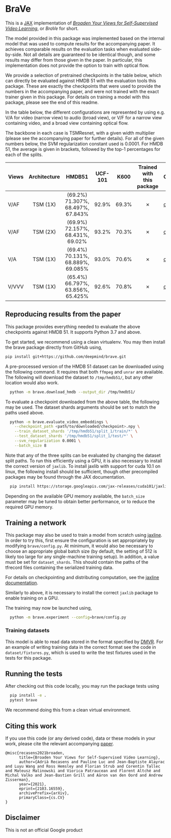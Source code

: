 # BraVe

This is a [JAX](https://jax.readthedocs.io/) implementation of
[*Broaden Your Views for Self-Supervised Video Learning*](https://arxiv.org/abs/2103.16559),
or *BraVe* for short.

The model provided in this package was implemented based on the internal model
that was used to compute results for the accompanying paper. It achieves
comparable results on the evaluation tasks when evaluated side-by-side. Not all
details are guaranteed to be identical though, and some results may differ from
those given in the paper. In particular, this implementation does not provide
the option to train with optical flow.

We provide a selection of pretrained checkpoints in the table below, which can
directly be evaluated against HMDB 51 with the evaluation tools this package.
These are exactly the checkpoints that were used to provide the numbers in the
accompanying paper, and were not trained with the exact trainer given in this
package. For details on training a model with this package, please see the end
of this readme.

In the table below, the different configurations are represented by using e.g.
V/A for video (narrow view) to audio (broad view), or V/F for a narrow view
containing video, and a broad view containing optical flow.

The backbone in each case is TSMResnet, with a given width multiplier (please
see the accompanying paper for further details). For all of the given numbers
below, the SVM regularization constant used is 0.0001. For HMDB 51, the average
is given in brackets, followed by the top-1 percentages for each of the splits.

<!-- mdformat off(allow long lines) -->
Views         | Architecture  | HMDB51                             | UCF-101 | K600  | Trained with this package   | Checkpoint
------------- |:-------------:|:----------------------------------:|:-------:|:-----:|:---------------------------:| -----------
V/AF          | TSM (1X)      | (69.2%) 71.307%, 68.497%, 67.843%  | 92.9%   | 69.3% | ✗                           | [download](https://storage.googleapis.com/dm-jaxline/brave/29557527_2_0.npy)
V/AF          | TSM (2X)      | (69.9%) 72.157%, 68.431%, 69.02%   | 93.2%   | 70.3% | ✗                           | [download](https://storage.googleapis.com/dm-jaxline/brave/29509415_1_0.npy)
V/A           | TSM (1X)      | (69.4%) 70.131%, 68.889%, 69.085%  | 93.0%   | 70.6% | ✗                           | [download](https://storage.googleapis.com/dm-jaxline/brave/29466668_1_0.npy)
V/VVV         | TSM (1X)      | (65.4%) 66.797%, 63.856%, 65.425%  | 92.6%   | 70.8% | ✗                           | [download](https://storage.googleapis.com/dm-jaxline/brave/29332798_5_0.npy)
<!-- mdformat on -->

## Reproducing results from the paper

This package provides everything needed to evaluate the above checkpoints
against HMDB 51. It supports Python 3.7 and above.

To get started, we recommend using a clean virtualenv. You may then install the
brave package directly from GitHub using,

```bash
pip install git+https://github.com/deepmind/brave.git
```

A pre-processed version of the HMDB 51 dataset can be downloaded using the
following command. It requires that both `ffmpeg` and `unrar` are available. The
following will download the dataset to `/tmp/hmdb51/`, but any other location
would also work.

```bash
  python -m brave.download_hmdb --output_dir /tmp/hmdb51/
```

To evaluate a checkpoint downloaded from the above table, the following may be
used. The dataset shards arguments should be set to match the paths used above.

```bash
  python -m brave.evaluate_video_embeddings \
    --checkpoint_path <path/to/downloaded/checkpoint>.npy \
    --train_dataset_shards '/tmp/hmdb51/split_1/train/*' \
    --test_dataset_shards '/tmp/hmdb51/split_1/test/*' \
    --svm_regularization 0.0001 \
    --batch_size 8
```

Note that any of the three splits can be evaluated by changing the dataset split
paths. To run this efficiently using a GPU, it is also necessary to install the
correct version of `jaxlib`. To install jaxlib with support for cuda 10.1 on
linux, the following install should be sufficient, though other precompiled
packages may be found through the JAX documentation.

```bash
  pip install https://storage.googleapis.com/jax-releases/cuda101/jaxlib-0.1.69+cuda101-cp39-none-manylinux2010_x86_64.whl
```

Depending on the available GPU memory available, the `batch_size` parameter may
be tuned to obtain better performance, or to reduce the required GPU memory.

## Training a network

This package may also be used to train a model from scratch using
[jaxline](https://github.com/deepmind/jaxline). In order to try this, first
ensure the configuration is set appropriately by modifying `brave/config.py`. At
minimum, it would also be necessary to choose an appropriate global batch size
(by default, the setting of 512 is likely too large for any single-machine
training setup). In addition, a value must be set for `dataset_shards`. This
should contain the paths of the tfrecord files containing the serialized
training data.

For details on checkpointing and distributing computation, see the
[jaxline documentation](https://github.com/deepmind/jaxline).

Similarly to above, it is necessary to install the correct `jaxlib` package to
enable training on a GPU.

The training may now be launched using,

```bash
  python -m brave.experiment --config=brave/config.py
```

### Training datasets

This model is able to read data stored in the format specified by
[DMVR](https://github.com/deepmind/dmvr). For an example of writing training
data in the correct format see the code in `dataset/fixtures.py`, which is used
to write the test fixtures used in the tests for this package.

## Running the tests

After checking out this code locally, you may run the package tests using

```bash
  pip install -e .
  pytest brave
```

We recommend doing this from a clean virtual environment.

## Citing this work

If you use this code (or any derived code), data or these models in your work,
please cite the relevant accompanying [paper](https://arxiv.org/abs/2103.16559).

```
@misc{recasens2021broaden,
      title={Broaden Your Views for Self-Supervised Video Learning},
      author={Adrià Recasens and Pauline Luc and Jean-Baptiste Alayrac and Luyu Wang and Ross Hemsley and Florian Strub and Corentin Tallec and Mateusz Malinowski and Viorica Patraucean and Florent Altché and Michal Valko and Jean-Bastien Grill and Aäron van den Oord and Andrew Zisserman},
      year={2021},
      eprint={2103.16559},
      archivePrefix={arXiv},
      primaryClass={cs.CV}
}
```

## Disclaimer

This is not an official Google product
